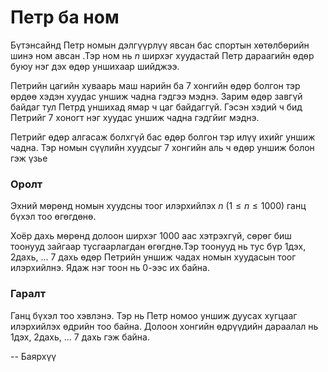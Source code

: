 Петр ба ном
===========
Бүтэнсайнд Петр номын дэлгүүрлүү явсан бас спортын хөтөлбөрийн шинэ ном авсан
.Тэр ном нь $n$ ширхэг хуудастай Петр дараагийн өдөр буюу нэг дэх өдөр уншихаар
шийджээ.

Петрийн цагийн хуваарь маш нарийн ба 7 хонгийн өдөр болгон тэр өрдөө хэдэн
хуудас уншиж чадна гэдгээ мэднэ. Зарим өдөр завгүй байдаг тул Петрд уншихад ямар
ч цаг байдаггүй. Гэсэн хэдий ч бид Петрийг 7 хоногт нэг хуудас уншиж чадна
гэдгйиг мэднэ.

Петрийг өдөр алгасаж болхгүй бас өдөр болгон тэр илүү ихийг уншиж чадна. Тэр
номын сүүлийн хуудсыг 7 хонгийн аль ч өдөр уншиж болон гэж үзье


### Оролт
Эхний мөрөнд номын хуудсны тоог илэрхийлэх $n$ ($1 ≤ n ≤ 1000$) ганц бүхэл тоо
өгөгдөнө.

Хоёр дахь мөрөнд долоон ширхэг 1000 аас хэтрэхгүй, сөрөг биш тоонууд зайгаар
тусгаарлагдан өгөгднө.Тэр тоонууд нь тус бүр 1дэх, 2дахь, ... 7 дахь өдөр
Петрийн уншиж чадах номын хуудасын тоог илэрхийлнэ. Ядаж нэг тоон нь 0-ээс их
байна.


### Гаралт
Ганц бүхэл тоо хэвлэнэ. Тэр нь Петр номоо уншиж дуусах хугцааг илэрхийлэх өдрийн
тоо байна. Долоон хонгийн өдрүүдийн дараалал нь 1дэх, 2дахь, ... 7 дахь гэж
байна.

-- Баярхүү
